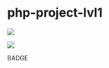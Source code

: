# php-project-lvl1

<a href="https://codeclimate.com/github/Nowitty/php-project-lvl1/maintainability"><img src="https://api.codeclimate.com/v1/badges/411831c53c9235896a42/maintainability" /></a>

<a href="https://codeclimate.com/github/Nowitty/php-project-lvl1/test_coverage"><img src="https://api.codeclimate.com/v1/badges/411831c53c9235896a42/test_coverage" /></a>

BADGE
